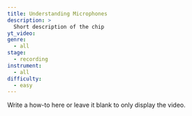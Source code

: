 ```yaml
---
title: Understanding Microphones
description: >
  Short description of the chip
yt_video:
genre:
  - all
stage:
  - recording
instrument:
  - all
difficulty:
  - easy
---
```

Write a how-to here or leave it blank to only display the video.
